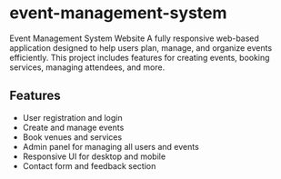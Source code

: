 # event-management-system
Event Management System Website
A fully responsive web-based application designed to help users plan, manage, and organize events efficiently. This project includes features for creating events, booking services, managing attendees, and more.

## Features

- User registration and login
- Create and manage events
- Book venues and services
- Admin panel for managing all users and events
- Responsive UI for desktop and mobile
- Contact form and feedback section

